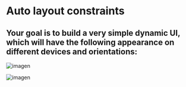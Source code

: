 # Auto layout constraints
##  Your goal is to build a very simple dynamic UI, which will have the following appearance on different devices and orientations:

![imagen](../master/assets/sketchGoal.png)  

![imagen](../master/assets/sketch1.png)  
